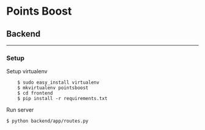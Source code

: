 # Points Boost

## Backend
----------
### Setup

Setup virtualenv
```
    $ sudo easy_install virtualenv
    $ mkvirtualenv pointsboost
    $ cd frontend
    $ pip install -r requirements.txt
```

Run server

```
$ python backend/app/routes.py 
```
